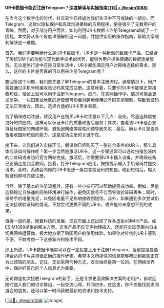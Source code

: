 **UR卡数据卡能否注册Telegram？深度解读与实操指南[[TG💪+ @esim1088](https://t.me/s/esim1088)]**

在当今这个数字化的时代，社交软件已经成为我们生活中不可或缺的一部分。而Telegram，这款以隐私保护和高效沟通著称的应用程序，更是吸引了无数用户的青睐。然而，对于部分用户而言，如何利用UR卡数据卡注册Telegram却成了一个困扰。本文将从多个角度详细解析这一问题，并提供实用的操作指南，帮助大家顺利解决这一难题。

首先，我们需要明确什么是UR卡数据卡。UR卡是一种新型的数据卡产品，它结合了传统SIM卡的功能与现代数字技术的优势，能够为用户提供便捷的数据连接服务。无论是旅行途中还是日常生活中，UR卡都能满足用户对网络连接的需求。那么，这样的卡片是否真的可以用来注册Telegram呢？

要回答这个问题，我们首先要了解Telegram的基本注册流程。通常情况下，用户需要通过手机号码接收验证码来完成注册。这意味着，只要你的UR卡能够正常接收短信，理论上就可以用于注册Telegram。然而，在实际操作中，情况可能会更加复杂。一些国家或地区的运营商可能会对跨境使用的号码实施限制，导致验证码无法正常接收。因此，选择合适的UR卡至关重要。

为了确保成功注册，建议用户在购买UR卡时注意以下几点：首先，尽量选择信誉良好的供应商，这样可以保证卡片的质量和售后服务；其次，查看该UR卡是否支持目标国家的网络环境，避免因网络兼容性问题导致失败；最后，确认卡片是否具备接收国际短信的能力，这是成功注册的关键所在。

接下来，让我们进入实操环节。假设你已经购买了一张符合条件的UR卡，那么具体应该如何操作呢？第一步当然是激活UR卡，这一步骤通常可以通过扫描包装内的二维码或者访问官方网站完成。激活后，你需要将UR卡插入设备，并确保设备已正确连接到互联网。接着，打开Telegram应用，按照提示输入手机号码并提交请求。此时，系统会向你的UR卡发送一条包含验证码的短信。收到短信后，输入验证码即可完成注册。

当然，除了基本的注册流程外，还有一些小技巧可以帮助提高成功率。例如，尽量选择稳定且快速的网络环境进行操作，避免因信号不佳而导致验证码丢失；同时，保持手机电量充足，以免因电量不足影响接收到短信。此外，如果遇到多次尝试仍无法接收验证码的情况，不妨尝试更换不同的UR卡，或许能带来意想不到的效果。

值得一提的是，随着科技的发展，现在市面上还出现了许多虚拟eSIM卡产品，如ESIM1088提供的解决方案。这类产品不仅无需物理插入，还能在全球范围内自由切换网络运营商，极大地方便了跨国用户的使用体验。如果你对传统的UR卡感到不便，不妨考虑一下这些新兴的技术手段。

综上所述，UR卡数据卡确实可以在一定程度上用于注册Telegram，但前提是要选择合适的卡片并遵循正确的操作步骤。希望本文所提供的信息能够帮助到那些正在为此烦恼的朋友。记住，无论采用何种方式，安全始终是第一位的。在网络世界中，保护好自己的个人信息尤为重要。

无论你是初次接触Telegram的新手，还是寻求更高效解决方案的老用户，都欢迎随时加入我们的讨论群组，一起交流心得，共同进步。在这里，你不仅能找到志同道合的朋友，还可以第一时间获取最新的资讯和技术支持。

[[TG💪+ @esim1088](https://t.me/s/esim1088) ![Image](https://i.postimg.cc/4NQfJmqS/Snipaste-2025-05-13-00-14-12.png)]